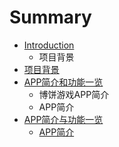 # Summary

* [Introduction](README.md)
   * 项目背景
* [项目背景](xiang_mu_bei_jing.md)
* [APP简介和功能一览](appjian_jie_he_gong_neng_yi_lan.md)
   * 博饼游戏APP简介
   * APP简介
* [APP简介与功能一览](appjian_jie_yu_gong_neng_yi_lan.md)
   * [APP简介](appjian_jie.md)


